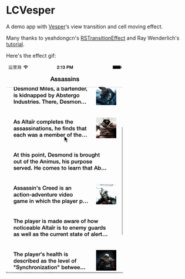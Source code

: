 LCVesper
========

A demo app with [Vesper](https://itunes.apple.com/cn/app/vesper/id655895325?mt=8)‘s view transition and cell moving effect.

Many thanks to yeahdongcn's [RSTransitionEffect](https://github.com/yeahdongcn/RSTransitionEffect) and Ray Wenderlich's [tutorial](http://www.raywenderlich.com/63089/cookbook-moving-table-view-cells-with-a-long-press-gesture).

Here's the effect gif:

<img src="LCVesper.gif">
